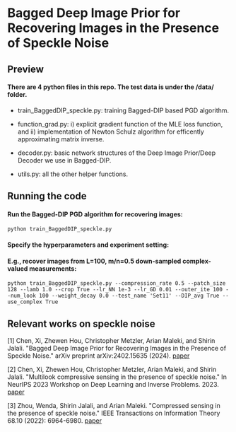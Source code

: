 # Bagged Deep Image Prior for Recovering Images in the Presence of Speckle Noise

## Preview
#### There are 4 python files in this repo. The test data is under the /data/ folder.

- train_BaggedDIP_speckle.py: training Bagged-DIP based PGD algorithm.

- function_grad.py: i) explicit gradient function of the MLE loss function, and ii) implementation of Newton Schulz algorithm for efficently approximating matrix inverse.

- decoder.py: basic network structures of the Deep Image Prior/Deep Decoder we use in Bagged-DIP.

- utils.py: all the other helper functions.

## Running the code

#### Run the Bagged-DIP PGD algorithm for recovering images:

```
python train_BaggedDIP_speckle.py
```

#### Specify the hyperparameters and experiment setting:

#### E.g., recover images from L=100, m/n=0.5 down-sampled complex-valued measurements:

```
python train_BaggedDIP_speckle.py --compression_rate 0.5 --patch_size 128 --lamb 1.0 --crop True --lr_NN 1e-3 --lr_GD 0.01 --outer_ite 100 --num_look 100 --weight_decay 0.0 --test_name 'Set11' --DIP_avg True --use_complex True
```

## Relevant works on speckle noise

[1] Chen, Xi, Zhewen Hou, Christopher Metzler, Arian Maleki, and Shirin Jalali. "Bagged Deep Image Prior for Recovering Images in the Presence of Speckle Noise." arXiv preprint arXiv:2402.15635 (2024). [paper](https://arxiv.org/abs/2402.15635)

[2] Chen, Xi, Zhewen Hou, Christopher Metzler, Arian Maleki, and Shirin Jalali. "Multilook compressive sensing in the presence of speckle noise." In NeurIPS 2023 Workshop on Deep Learning and Inverse Problems. 2023. [paper](https://openreview.net/forum?id=G8wMnihF6E)

[3] Zhou, Wenda, Shirin Jalali, and Arian Maleki. "Compressed sensing in the presence of speckle noise." IEEE Transactions on Information Theory 68.10 (2022): 6964-6980. [paper](https://ieeexplore.ieee.org/abstract/document/9783054)
